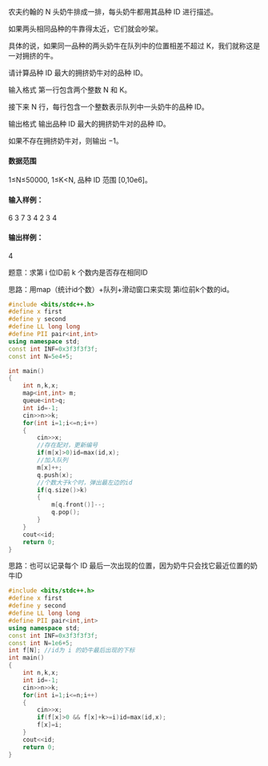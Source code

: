 农夫约翰的 N 头奶牛排成一排，每头奶牛都用其品种 ID 进行描述。

如果两头相同品种的牛靠得太近，它们就会吵架。

具体的说，如果同一品种的两头奶牛在队列中的位置相差不超过 K，我们就称这是一对拥挤的牛。

请计算品种 ID 最大的拥挤奶牛对的品种 ID。

输入格式
第一行包含两个整数 N 和 K。

接下来 N 行，每行包含一个整数表示队列中一头奶牛的品种 ID。

输出格式
输出品种 ID 最大的拥挤奶牛对的品种 ID。

如果不存在拥挤奶牛对，则输出 −1。

#### 数据范围

1≤N≤50000,
1≤K<N,
品种 ID 范围 [0,10e6]。

#### 输入样例：

6 3
7
3
4
2
3
4

#### 输出样例：

4



题意：求第 i 位ID前 k 个数内是否存在相同ID 



思路：用map（统计id个数）+队列+滑动窗口来实现 第i位前k个数的id。

```C++
#include <bits/stdc++.h>
#define x first
#define y second
#define LL long long
#define PII pair<int,int>
using namespace std;
const int INF=0x3f3f3f3f;
const int N=5e4+5;

int main()
{
	int n,k,x;
	map<int,int> m;
	queue<int>q;
	int id=-1;
	cin>>n>>k;
	for(int i=1;i<=n;i++)
	{
		cin>>x;
		//存在配对，更新编号 
		if(m[x]>0)id=max(id,x);
		//加入队列 
		m[x]++;
		q.push(x);
		//个数大于k个时，弹出最左边的id 
		if(q.size()>k) 
		{
			m[q.front()]--;
			q.pop();
		}
	}
	cout<<id;
    return 0;
}


```



思路：也可以记录每个 ID 最后一次出现的位置，因为奶牛只会找它最近位置的奶牛ID

```c++
#include <bits/stdc++.h>
#define x first
#define y second
#define LL long long
#define PII pair<int,int>
using namespace std;
const int INF=0x3f3f3f3f;
const int N=1e6+5;
int f[N]; //id为 i 的奶牛最后出现的下标 
int main()
{
	int n,k,x;
	int id=-1;
	cin>>n>>k;
	for(int i=1;i<=n;i++)
	{
		cin>>x;
		if(f[x]>0 && f[x]+k>=i)id=max(id,x);
		f[x]=i; 
	}
	cout<<id;
    return 0;
}


```

